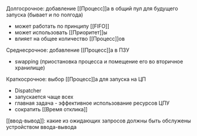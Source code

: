 Долгосрочное: добавление [[Процесс]]а в общий пул для будущего запуска
(бывает и по полгода)
- может работать по принципу [[FIFO]]
- может использовать [[Приоритет]]ы
- влияет на общее количество [[Процесс]]ов

Среднесрочное: добавление [[Процесс]]а в ПЗУ
- swapping (приостановка процесса и помещение его во вторичное хранилище)

Краткосрочное: выбор [[Процесс]]а для запуска на ЦП
- Dispatcher
- запускается чаще всех
- главная задача - эффективное использование ресурсов ЦПУ
- сократить [[Время отклика]]

[[ввод-вывод]]: какие из ожидающих запросов должны быть обслужены устройством ввода-вывода